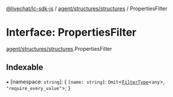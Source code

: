 [@livechat/lc-sdk-js](../README.md) / [agent/structures/structures](../modules/agent_structures_structures.md) / PropertiesFilter

# Interface: PropertiesFilter

[agent/structures/structures](../modules/agent_structures_structures.md).PropertiesFilter

## Indexable

▪ [namespace: `string`]: { `[name: string]`: `Omit`<[`FilterType`](agent_structures_filters.FilterType.md)<`any`\>, ``"require_every_value"``\>;  }
